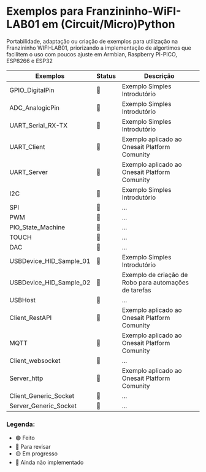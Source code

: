 # Exemplos para Franzininho-WiFI-LAB01 em (Circuit/Micro)Python


Portabilidade, adaptação ou criação de exemplos para utilização na Franzininho WIFI-LAB01, priorizando a implementação de algortimos que facilitem o uso com poucos ajuste em Armbian, Raspberry PI-PICO, ESP8266 e ESP32

| Exemplos                          | Status | Descrição                                                                                                     |
|-----------------------------------|--------|---------------------------------------------------------------------------------------------------------------|
|GPIO_DigitalPin                    | 🔴     | Exemplo Simples Introdutório                                                                                  |
|ADC_AnalogicPin                    | 🔴     | Exemplo Simples Introdutório                                                                                  |
|UART_Serial_RX-TX                  | 🔴     | Exemplo Simples Introdutório                                                                                  |
|UART_Client                        | 🔴     | Exemplo aplicado ao Onesait Platform Comunity                                                                 |
|UART_Server                        | 🔴     | Exemplo aplicado ao Onesait Platform Comunity                                                                 |
|I2C                                | 🔴     | Exemplo Simples Introdutório                                                                                  |
|SPI                                | 🔴     | ...                                                                                                           |
|PWM                                | 🔴     | ...                                                                                                           |
|PIO_State_Machine                  | 🔴     | ...                                                                                                           |
|TOUCH                              | 🔴     | ...                                                                                                           |
|DAC                                | 🔴     | ...                                                                                                           |
|USBDevice_HID_Sample_01            | 🔴     | Exemplo Simples Introdutório                                                                                  |
|USBDevice_HID_Sample_02            | 🔴     | Exemplo de criação de Robo para automações de tarefas                                                         |
|USBHost                            | 🔴     | ...                                                                                                           |
|Client_RestAPI                     | 🔴     | Exemplo aplicado ao Onesait Platform Comunity                                                                 |
|MQTT                               | 🔴     | Exemplo aplicado ao Onesait Platform Comunity                                                                 |
|Client_websocket                   | 🔴     | ...                                                                                                           |
|Server_http                        | 🔴     | Exemplo aplicado ao Onesait Platform Comunity                                                                 |
|Client_Generic_Socket              | 🔴     |...                                                                                                            |
|Server_Generic_Socket              | 🔴     |...                                                                                                            |


### Legenda:

- 🟢 Feito
- 🔵 Para revisar
- 🟡 Em progresso
- 🔴 Ainda não implementado
